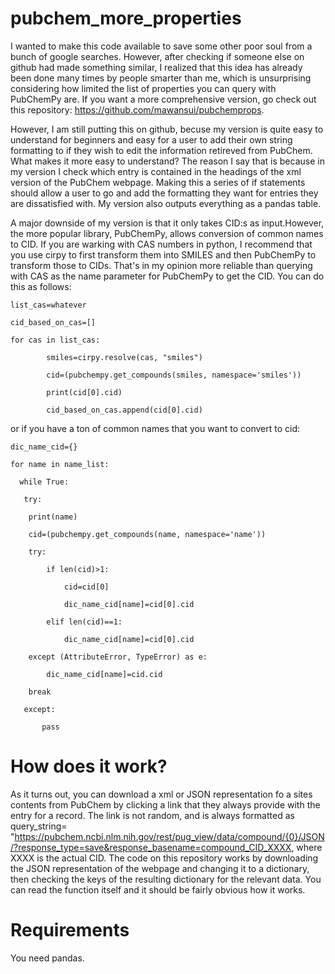 # pubchem_more_properties


I wanted to make this code available to save some other poor soul from a bunch of google searches. However, after checking if someone else on github had made something similar, I realized that this idea has already been done many times by people smarter than me, which is unsurprising considering how limited the list of properties you can query with PubChemPy are. If you want a more comprehensive version, go check out this repository: https://github.com/mawansui/pubchemprops. 

However, I am still putting this on github, becuse my version is quite easy to understand for beginners and easy for a user to add their own string formatting to if they wish to edit the information retireved from PubChem. What makes it more easy to understand? The reason I say that is because in my version I check which entry is contained in the headings of the xml version of the PubChem webpage. Making this a series of if statements should allow a user to go and add the formatting they want for entries they are dissatisfied with. My version also outputs everything as a pandas table.

A major downside of my version is that it only takes CID:s as input.However, the more popular library, PubChemPy, allows conversion of common names to CID. If you are warking with CAS numbers in python, I recommend that you use cirpy to first transform them into SMILES and then PubChemPy to transform those to CIDs. That's in my opinion more reliable than querying with CAS as the name parameter for PubChemPy to get the CID. You can do this as follows:



```
list_cas=whatever

cid_based_on_cas=[]

for cas in list_cas:

        smiles=cirpy.resolve(cas, "smiles")
        
        cid=(pubchempy.get_compounds(smiles, namespace='smiles'))
        
        print(cid[0].cid)
        
        cid_based_on_cas.append(cid[0].cid)
```     


or if you have a ton of common names that you want to convert to cid:


```
dic_name_cid={}

for name in name_list:

  while True:
  
   try:
   
    print(name)
    
    cid=(pubchempy.get_compounds(name, namespace='name'))
    
    try:
    
        if len(cid)>1:
        
            cid=cid[0]
            
            dic_name_cid[name]=cid[0].cid
            
        elif len(cid)==1:
        
            dic_name_cid[name]=cid[0].cid
            
    except (AttributeError, TypeError) as e:
    
        dic_name_cid[name]=cid.cid
        
    break
    
   except:
   
       pass
```


# How does it work?

As it turns out, you can download a xml or JSON representation fo a sites contents from PubChem by clicking a link that they always provide with the entry for a record. The link is not random, and is always formatted as query_string= "https://pubchem.ncbi.nlm.nih.gov/rest/pug_view/data/compound/{0}/JSON/?response_type=save&response_basename=compound_CID_XXXX, where XXXX is the actual CID. The code on this repository works by downloading the JSON representation of the webpage and changing it to a dictionary, then checking the keys of the resulting dictionary for the relevant data. You can read the function itself and it should be fairly obvious how it works.


# Requirements

You need pandas.
